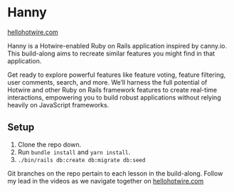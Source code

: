 # Hanny 

[hellohotwire.com](https://hellohotwire.com)

Hanny is a Hotwire-enabled Ruby on Rails application inspired by canny.io. This build-along aims to recreate similar features you might find in that application. 

Get ready to explore powerful features like feature voting, feature filtering, user comments, search, and more. We’ll harness the full potential of Hotwire and other Ruby on Rails framework features to create real-time interactions, empowering you to build robust applications without relying heavily on JavaScript frameworks.

## Setup

1. Clone the repo down.
2. Run `bundle install` and `yarn install`.
3. `./bin/rails db:create db:migrate db:seed`


Git branches on the repo pertain to each lesson in the build-along. Follow my lead in the videos as we navigate together on [hellohotwire.com](https://hellohotwire.com)
